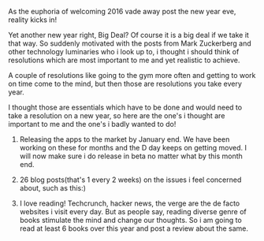 
As the euphoria of welcoming 2016 vade away post the new year eve, reality kicks in! 

Yet another new year right, Big Deal? Of course it is a big deal if we take it that way. So suddenly motivated with the posts 
from Mark Zuckerberg and other technology luminaries who i look up to, i thought i should think of resolutions which are most important to me and yet 
realistic to achieve.

A couple of resolutions like going to the gym more often and getting to work on time come to the mind, but then those are resolutions you take every year.

I thought those are essentials which have to be done and would need to take a resolution on a new year, so here are the one's i thought are
important to me and the one's i badly wanted to do!

1. Releasing the apps to the market by January end. We have been working on these for months and the D day keeps on getting moved. I will
now make sure i do release in beta no matter what by this month end.

2. 26 blog posts(that's 1 every 2 weeks) on the issues i feel concerned about, such as this:)

3. I love reading! Techcrunch, hacker news, the verge are the de facto websites i visit every day. But as people say, reading diverse genre
of books stimulate the mind and change our thoughts. So i am going to read at least 6 books over this year and post a review about the same.
